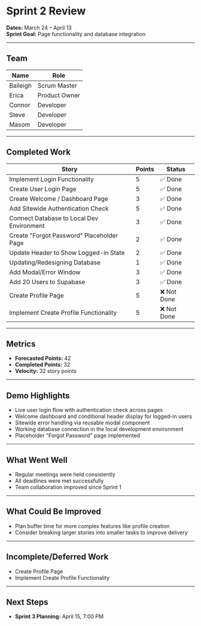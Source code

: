 # Sprint 2 Review

**Dates:** March 24 – April 13  
**Sprint Goal:** Page functionality and database integration

---

## Team

| Name     | Role          |
| -------- | ------------- |
| Baileigh | Scrum Master  |
| Erica    | Product Owner |
| Connor   | Developer     |
| Steve    | Developer     |
| Masom    | Developer     |

---

## Completed Work

| Story                                     | Points | Status      |
| ----------------------------------------- | ------ | ----------- |
| Implement Login Functionality             | 5      | ✅ Done     |
| Create User Login Page                    | 5      | ✅ Done     |
| Create Welcome / Dashboard Page           | 3      | ✅ Done     |
| Add Sitewide Authentication Check         | 5      | ✅ Done     |
| Connect Database to Local Dev Environment | 3      | ✅ Done     |
| Create "Forgot Password" Placeholder Page | 2      | ✅ Done     |
| Update Header to Show Logged-in State     | 2      | ✅ Done     |
| Updating/Redesigning Database             | 1      | ✅ Done     |
| Add Modal/Error Window                    | 3      | ✅ Done     |
| Add 20 Users to Supabase                  | 3      | ✅ Done     |
| Create Profile Page                       | 5      | ❌ Not Done |
| Implement Create Profile Functionality    | 5      | ❌ Not Done |

---

## Metrics

- **Forecasted Points:** 42
- **Completed Points:** 32
- **Velocity:** 32 story points

---

## Demo Highlights

- Live user login flow with authentication check across pages
- Welcome dashboard and conditional header display for logged-in users
- Sitewide error handling via reusable modal component
- Working database connection in the local development environment
- Placeholder "Forgot Password" page implemented

---

## What Went Well

- Regular meetings were held consistently
- All deadlines were met successfully
- Team collaboration improved since Sprint 1

---

## What Could Be Improved

- Plan buffer time for more complex features like profile creation
- Consider breaking larger stories into smaller tasks to improve delivery

---

## Incomplete/Deferred Work

- Create Profile Page
- Implement Create Profile Functionality

---

## Next Steps

- **Sprint 3 Planning:** April 15, 7:00 PM
